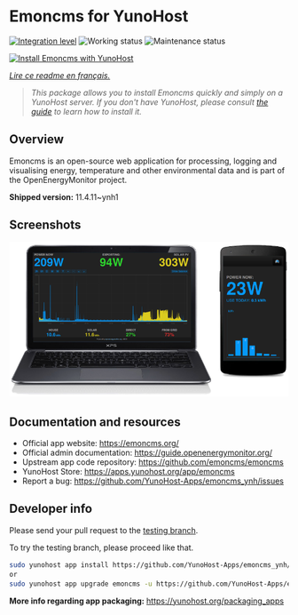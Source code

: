 <!--
N.B.: This README was automatically generated by https://github.com/YunoHost/apps/tree/master/tools/readme_generator
It shall NOT be edited by hand.
-->

# Emoncms for YunoHost

[![Integration level](https://dash.yunohost.org/integration/emoncms.svg)](https://dash.yunohost.org/appci/app/emoncms) ![Working status](https://ci-apps.yunohost.org/ci/badges/emoncms.status.svg) ![Maintenance status](https://ci-apps.yunohost.org/ci/badges/emoncms.maintain.svg)

[![Install Emoncms with YunoHost](https://install-app.yunohost.org/install-with-yunohost.svg)](https://install-app.yunohost.org/?app=emoncms)

*[Lire ce readme en français.](./README_fr.md)*

> *This package allows you to install Emoncms quickly and simply on a YunoHost server.
If you don't have YunoHost, please consult [the guide](https://yunohost.org/#/install) to learn how to install it.*

## Overview

Emoncms is an open-source web application for processing, logging and visualising energy, temperature and other environmental data and is part of the OpenEnergyMonitor project.


**Shipped version:** 11.4.11~ynh1

## Screenshots

![Screenshot of Emoncms](./doc/screenshots/emoncms_graphic.png)

## Documentation and resources

* Official app website: <https://emoncms.org/>
* Official admin documentation: <https://guide.openenergymonitor.org/>
* Upstream app code repository: <https://github.com/emoncms/emoncms>
* YunoHost Store: <https://apps.yunohost.org/app/emoncms>
* Report a bug: <https://github.com/YunoHost-Apps/emoncms_ynh/issues>

## Developer info

Please send your pull request to the [testing branch](https://github.com/YunoHost-Apps/emoncms_ynh/tree/testing).

To try the testing branch, please proceed like that.

``` bash
sudo yunohost app install https://github.com/YunoHost-Apps/emoncms_ynh/tree/testing --debug
or
sudo yunohost app upgrade emoncms -u https://github.com/YunoHost-Apps/emoncms_ynh/tree/testing --debug
```

**More info regarding app packaging:** <https://yunohost.org/packaging_apps>